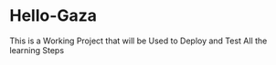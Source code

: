 # Hello-Gaza
This is a Working Project that will be Used to Deploy and Test All the learning Steps 
